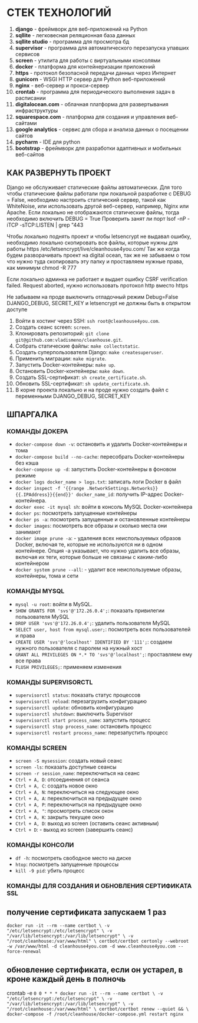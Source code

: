 # СТЕК ТЕХНОЛОГИЙ

1. **django** - фреймворк для веб-приложений на Python
2. **sqllite** - легковесная реляционная база данных
3. **sqllite studio** - программа для просмотра бд
4. **supervisor** - программа для автоматического перезапуска упавших сервисов
5. **screen** - утилита для работы с виртуальными консолями
6. **docker** - платформа для контейнеризации приложений
7. **https** - протокол безопасной передачи данных через Интернет
8. **gunicorn** - WSGI HTTP сервер для Python веб-приложений
9. **nginx** - веб-сервер и прокси-сервер
10. **crontab** - программа для периодического выполнения задач в расписании
11. **digitalocean.com** - облачная платформа для развертывания инфраструктуры
12. **squarespace.com** - платформа для создания и управления веб-сайтами
13. **google analytics** - сервис для сбора и анализа данных о посещении сайтов
14. **pycharm** - IDE для python
15. **bootstrap** - фреймворк для разработки адаптивных и мобильных веб-сайтов

## КАК РАЗВЕРНУТЬ ПРОЕКТ

Django не обслуживает статические файлы автоматически. Для того чтобы статические файлы работали при локальной 
разработке с DEBUG = False, необходимо настроить статический сервер, такой как WhiteNoise, или использовать другой 
веб-сервер, например, Nginx или Apache.
Если локально не отображаются статические файлы, тогда необходимо включить DEBUG = True
Проверить занят ли порт lsof -nP -iTCP -sTCP:LISTEN | grep "443

Чтобы локально поднять проект и чтобы letsencrypt не выдавал ошибку, необходимо локально скопировать все файлы, 
которые нужны для работы https /etc/letsencrypt/live/cleanhouse4you.com/
Так же когда будем разворачивать проект на digital ocean, так же не забываем о том что нужно туда скопировать эту папку
и проставляем нужные права, как минимум chmod -R 777

Если локально админка не работает и выдает ошибку CSRF verification failed. Request aborted, 
нужно использовать протокол http вместо https

Не забываем на проде выключить отладочный режим Debug=False
DJANGO_DEBUG, SECRET_KEY и letsencrypt не должны быть в открытом доступе

1. Войти в хостинг через SSH: `ssh root@cleanhouse4you.com`.
2. Создать сеанс screen: `screen`.
3. Клонировать репозиторий: `git clone git@github.com:vladismeno/cleanhouse.git`.
4. Собрать статические файлы: `make collectstatic`.
5. Создать суперпользователя Django: `make createsuperuser`.
6. Применить миграции: `make migrate`.
7. Запустить Docker-контейнеры: `make up`.
8. Остановить Docker-контейнеры: `make down`.
9. Создать SSL-сертификат: `sh create_certificate.sh`.
10. Обновить SSL-сертификат: `sh update_certificate.sh`.
11. В корне проекта локально и на проде нужно создать файл с переменными DJANGO_DEBUG, SECRET_KEY

## ШПАРГАЛКА

### КОМАНДЫ ДОКЕРА

- `docker-compose down -v`: остановить и удалить Docker-контейнеры и тома
- `docker-compose build --no-cache`: пересобрать Docker-контейнеры без кэша
- `docker-compose up -d`: запустить Docker-контейнеры в фоновом режиме
- `docker logs docker_name > logs.txt`: записать логи Docker в файл
- `docker inspect -f '{{range .NetworkSettings.Networks}}{{.IPAddress}}{{end}}' docker_name_id`: получить IP-адрес Docker-контейнера.
- `docker exec -it mysql sh`: войти в консоль MySQL Docker-контейнера
- `docker ps`: посмотреть запущенные контейнеры
- `docker ps -a`: посмотреть запущенные и остановленные контейнеры
- `docker images`: посмотреть все образы и сколько места они занимают
- `docker image prune -a`: - удаления всех неиспользуемых образов Docker, включая те, которые не используются ни в одном контейнере. Опция -a указывает, что нужно удалить все образы, включая их теги, которые больше не связаны с каким-либо контейнером
- `docker system prune --all`: - удалит все неиспользуемые образы, контейнеры, тома и сети

### КОМАНДЫ MYSQL

- `mysql -u root`: войти в MySQL.
- `SHOW GRANTS FOR 'svs'@'172.26.0.4';`: показать привилегии пользователя MySQL
- `DROP USER 'svs'@'172.26.0.4';`: удалить пользователя MySQL
- `SELECT user, host from mysql.user;`: посмотреть всех пользователей и права
- `CREATE USER 'svs'@'localhost' IDENTIFIED BY '111';`: создаем нужного пользователя с паролем на нужный хост
- `GRANT ALL PRIVILEGES ON *.* TO 'svs'@'localhost';`: проставляем ему все права
- `FLUSH PRIVILEGES;`: применяем изменения

### КОМАНДЫ SUPERVISORCTL

- `supervisorctl status`: показать статус процессов
- `supervisorctl reload`: перезагрузить конфигурацию
- `supervisorctl update`: обновить конфигурацию
- `supervisorctl shutdown`: выключить Supervisor
- `supervisorctl start process_name`: запустить процесс
- `supervisorctl stop process_name`: остановить процесс
- `supervisorctl restart process_name`: перезапустить процесс

### КОМАНДЫ SCREEN

- `screen -S mysession`: создать новый сеанс
- `screen -ls`: показать доступные сеансы
- `screen -r session_name`: переключиться на сеанс
- `Ctrl + A, D`: отсоединения от сеанса
- `Ctrl + A, C`: создать новое окно
- `Ctrl + A, N`: переключиться на следующее окно
- `Ctrl + A, A`: переключиться на предыдущее окно
- `Ctrl + A, P`: переключиться на предыдущее окно
- `Ctrl + A, "`: просмотреть список окон
- `Ctrl + A, K`: закрыть текущее окно
- `Ctrl + A, D`: выход из screen (оставить сеанс активным)
- `Ctrl + D`: - выход из screen (завершить сеанс)

### КОМАНДЫ КОНСОЛИ

- `df -h`: посмотреть свободное место на диске
- `htop`: посмотреть запущенные процессы
- `kill -9 pid`: убить процесс


### КОМАНДЫ ДЛЯ СОЗДАНИЯ И ОБНОВЛЕНИЯ СЕРТИФИКАТА SSL

## получение сертификата запускаем 1 раз
`docker run -it --rm --name certbot \
    -v "/etc/letsencrypt:/etc/letsencrypt" \
    -v "/var/lib/letsencrypt:/var/lib/letsencrypt" \
    -v "/root/cleanhouse:/var/www/html" \
    certbot/certbot certonly --webroot -w /var/www/html -d cleanhouse4you.com -d www.cleanhouse4you.com --force-renewal`


## обновление сертификата, если он устарел, в кроне каждый день в полночь
crontab -e
`0 0 * * * docker run -it --rm --name certbot \
    -v "/etc/letsencrypt:/etc/letsencrypt" \
    -v "/var/lib/letsencrypt:/var/lib/letsencrypt" \
    -v "/root/cleanhouse:/var/www/html" \
    certbot/certbot renew --quiet && \
    docker-compose -f /root/cleanhouse/docker-compose.yml restart nginx`
